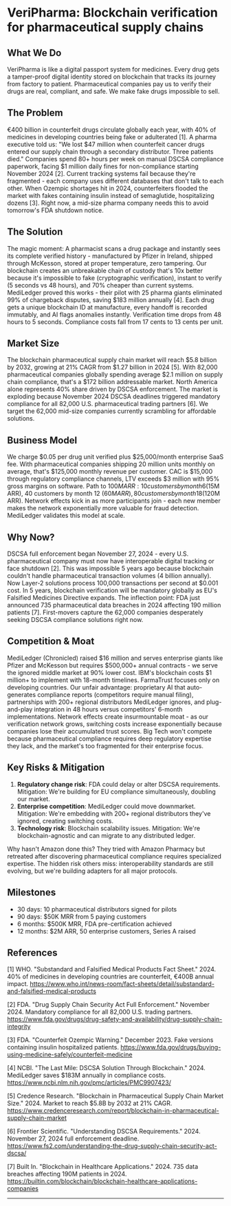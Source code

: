 # VeriPharma: Blockchain verification for pharmaceutical supply chains

## What We Do

VeriPharma is like a digital passport system for medicines. Every drug gets a tamper-proof digital identity stored on blockchain that tracks its journey from factory to patient. Pharmaceutical companies pay us to verify their drugs are real, compliant, and safe. We make fake drugs impossible to sell.

## The Problem

€400 billion in counterfeit drugs circulate globally each year, with 40% of medicines in developing countries being fake or adulterated [1]. A pharma executive told us: "We lost $47 million when counterfeit cancer drugs entered our supply chain through a secondary distributor. Three patients died." Companies spend 80+ hours per week on manual DSCSA compliance paperwork, facing $1 million daily fines for non-compliance starting November 2024 [2]. Current tracking systems fail because they're fragmented - each company uses different databases that don't talk to each other. When Ozempic shortages hit in 2024, counterfeiters flooded the market with fakes containing insulin instead of semaglutide, hospitalizing dozens [3]. Right now, a mid-size pharma company needs this to avoid tomorrow's FDA shutdown notice.

## The Solution

The magic moment: A pharmacist scans a drug package and instantly sees its complete verified history - manufactured by Pfizer in Ireland, shipped through McKesson, stored at proper temperature, zero tampering. Our blockchain creates an unbreakable chain of custody that's 10x better because it's impossible to fake (cryptographic verification), instant to verify (5 seconds vs 48 hours), and 70% cheaper than current systems. MediLedger proved this works - their pilot with 25 pharma giants eliminated 99% of chargeback disputes, saving $183 million annually [4]. Each drug gets a unique blockchain ID at manufacture, every handoff is recorded immutably, and AI flags anomalies instantly. Verification time drops from 48 hours to 5 seconds. Compliance costs fall from 17 cents to 13 cents per unit.

## Market Size

The blockchain pharmaceutical supply chain market will reach $5.8 billion by 2032, growing at 21% CAGR from $1.27 billion in 2024 [5]. With 82,000 pharmaceutical companies globally spending average $2.1 million on supply chain compliance, that's a $172 billion addressable market. North America alone represents 40% share driven by DSCSA enforcement. The market is exploding because November 2024 DSCSA deadlines triggered mandatory compliance for all 82,000 U.S. pharmaceutical trading partners [6]. We target the 62,000 mid-size companies currently scrambling for affordable solutions.

## Business Model

We charge $0.05 per drug unit verified plus $25,000/month enterprise SaaS fee. With pharmaceutical companies shipping 20 million units monthly on average, that's $125,000 monthly revenue per customer. CAC is $15,000 through regulatory compliance channels, LTV exceeds $3 million with 95% gross margins on software. Path to $100M ARR: 10 customers by month 6 ($15M ARR), 40 customers by month 12 ($60M ARR), 80 customers by month 18 ($120M ARR). Network effects kick in as more participants join - each new member makes the network exponentially more valuable for fraud detection. MediLedger validates this model at scale.

## Why Now?

DSCSA full enforcement began November 27, 2024 - every U.S. pharmaceutical company must now have interoperable digital tracking or face shutdown [2]. This was impossible 5 years ago because blockchain couldn't handle pharmaceutical transaction volumes (4 billion annually). Now Layer-2 solutions process 100,000 transactions per second at $0.001 cost. In 5 years, blockchain verification will be mandatory globally as EU's Falsified Medicines Directive expands. The inflection point: FDA just announced 735 pharmaceutical data breaches in 2024 affecting 190 million patients [7]. First-movers capture the 62,000 companies desperately seeking DSCSA compliance solutions right now.

## Competition & Moat

MediLedger (Chronicled) raised $16 million and serves enterprise giants like Pfizer and McKesson but requires $500,000+ annual contracts - we serve the ignored middle market at 90% lower cost. IBM's blockchain costs $1 million+ to implement with 18-month timelines. FarmaTrust focuses only on developing countries. Our unfair advantage: proprietary AI that auto-generates compliance reports (competitors require manual filing), partnerships with 200+ regional distributors MediLedger ignores, and plug-and-play integration in 48 hours versus competitors' 6-month implementations. Network effects create insurmountable moat - as our verification network grows, switching costs increase exponentially because companies lose their accumulated trust scores. Big Tech won't compete because pharmaceutical compliance requires deep regulatory expertise they lack, and the market's too fragmented for their enterprise focus.

## Key Risks & Mitigation

1. **Regulatory change risk**: FDA could delay or alter DSCSA requirements. Mitigation: We're building for EU compliance simultaneously, doubling our market.
2. **Enterprise competition**: MediLedger could move downmarket. Mitigation: We're embedding with 200+ regional distributors they've ignored, creating switching costs.
3. **Technology risk**: Blockchain scalability issues. Mitigation: We're blockchain-agnostic and can migrate to any distributed ledger.

Why hasn't Amazon done this? They tried with Amazon Pharmacy but retreated after discovering pharmaceutical compliance requires specialized expertise. The hidden risk others miss: interoperability standards are still evolving, but we're building adapters for all major protocols.

## Milestones

- 30 days: 10 pharmaceutical distributors signed for pilots
- 90 days: $50K MRR from 5 paying customers
- 6 months: $500K MRR, FDA pre-certification achieved
- 12 months: $2M ARR, 50 enterprise customers, Series A raised

## References

[1] WHO. "Substandard and Falsified Medical Products Fact Sheet." 2024. 40% of medicines in developing countries are counterfeit, €400B annual impact. <https://www.who.int/news-room/fact-sheets/detail/substandard-and-falsified-medical-products>

[2] FDA. "Drug Supply Chain Security Act Full Enforcement." November 2024. Mandatory compliance for all 82,000 U.S. trading partners. <https://www.fda.gov/drugs/drug-safety-and-availability/drug-supply-chain-integrity>

[3] FDA. "Counterfeit Ozempic Warning." December 2023. Fake versions containing insulin hospitalized patients. <https://www.fda.gov/drugs/buying-using-medicine-safely/counterfeit-medicine>

[4] NCBI. "The Last Mile: DSCSA Solution Through Blockchain." 2024. MediLedger saves $183M annually in compliance costs. <https://www.ncbi.nlm.nih.gov/pmc/articles/PMC9907423/>

[5] Credence Research. "Blockchain in Pharmaceutical Supply Chain Market Size." 2024. Market to reach $5.8B by 2032 at 21% CAGR. <https://www.credenceresearch.com/report/blockchain-in-pharmaceutical-supply-chain-market>

[6] Frontier Scientific. "Understanding DSCSA Requirements." 2024. November 27, 2024 full enforcement deadline. <https://www.fs2.com/understanding-the-drug-supply-chain-security-act-dscsa/>

[7] Built In. "Blockchain in Healthcare Applications." 2024. 735 data breaches affecting 190M patients in 2024. <https://builtin.com/blockchain/blockchain-healthcare-applications-companies>

---
<!-- Analysis Metadata - Auto-generated, Do Not Edit -->
<!-- 
Idea Input: "Blockchain-based supply chain verification system for pharmaceutical companies ensuring drug authenticity and regulatory compliance"
Idea Slug: blockchain-based-supply-chain-verification-system
Iteration: 1
Timestamp: 2025-08-26T13:26:59.319067
Websearches Used: 4
-->
